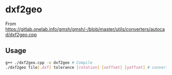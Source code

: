 # dxf2geo
From https://gitlab.onelab.info/gmsh/gmsh/-/blob/master/utils/converters/autocad/dxf2geo.cpp

## Usage
```sh
g++ ./dxf2geo.cpp -o dxf2geo # Compile
./dxf2geo file[.dxf] tolerance [rotation] [xoffset] [yoffset] # convert
```
